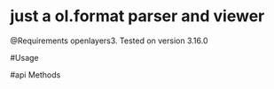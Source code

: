 # just a ol.format parser and viewer

@Requirements
openlayers3. Tested on version 3.16.0


#Usage

 
#api Methods

